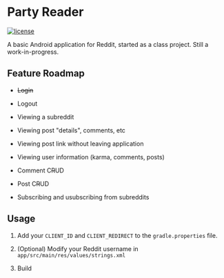 # Party Reader

[![license](https://img.shields.io/github/license/AlbinoDrought/party-reader.svg)]()

A basic Android application for Reddit, started as a class project. Still a work-in-progress.

## Feature Roadmap

- ~~Login~~

- Logout

- Viewing a subreddit

- Viewing post "details", comments, etc

- Viewing post link without leaving application

- Viewing user information (karma, comments, posts)

- Comment C~~R~~UD

- Post C~~R~~UD

- Subscribing and usubscribing from subreddits


## Usage

1. Add your `CLIENT_ID` and `CLIENT_REDIRECT` to the `gradle.properties` file.

2. (Optional) Modify your Reddit username in `app/src/main/res/values/strings.xml`

3. Build
